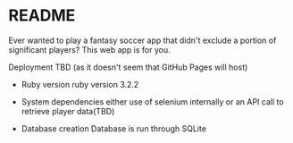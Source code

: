 # README

Ever wanted to play a fantasy soccer app that didn't exclude a portion of significant 
players?  This web app is for you.

Deployment TBD (as it doesn't seem that GitHub Pages will host)

* Ruby version
    ruby version 3.2.2

* System dependencies
    either use of selenium internally or an API call to retrieve player data(TBD)
  
* Database creation
    Database is run through SQLite

